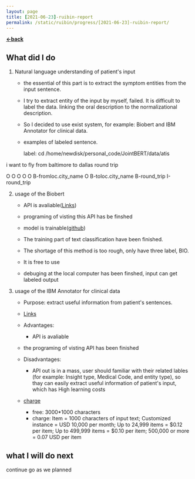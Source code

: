 ```yaml
---
layout: page
title: [2021-06-23]-ruibin-report
permalink: /static/ruibin/progress/[2021-06-23]-ruibin-report/
---
```


[**<-back**](/static/ruibin/progress)  

## What did I do

1. Natural language understanding of patient's input
    * the essential of this part is to extract the symptom entities from the input sentence.

    * I try to extract entity of the input by myself, failed. It is difficult to label the data.  linking the oral description to the normalizational description. 

    * So I decided to use exist system, for example: Biobert and IBM Annotator for clinical data. 

    * examples of labeled sentence.

        label: cd /home/newdisk/personal_code/JointBERT/data/atis


i want to fly from    baltimore        to     dallas           round          trip

O   O   O  O   O  B-fromloc.city_name  O  B-toloc.city_name  B-round_trip   I-round_trip


2. usage of the Biobert

    * API is avaliable([Links](https://bern.korea.ac.kr/))

    * programing of visting this API has be finshed

    * model is trainable([github](https://github.com/dmis-lab/biobert-pytorch)) 

    * The training part of text classification have been finished. 

    * The shortage of this method is too rough, only have three label, BIO. 

    * It is free to use

    * debuging at the local computer has been finshed, input can get labeled output




3. usage of the IBM Annotator for clinical data

    * Purpose: extract useful information from patient's sentences. 
    * [Links](https://acd-try-it-out.mybluemix.net/preview)


    * Advantages:
        * API is avaliable

    * the programing of visting API has been finished
 
    * Disadvantages:
        * API out is in a mass, user should familiar with their related lables (for example: Insight type, Medical Code, and entity type), so thay can easily extract useful information of patient's input, which has High learning costs
    
    * [charge](https://cloud.ibm.com/catalog/services/annotator-for-clinical-data)
        * free: 3000*1000 characters
        * charge: Item = 1000 characters of input text;
          Customized instance = USD 10,000 per month;
            Up to 24,999 items = $0.12 per item;
            Up to 499,999 items = $0.10 per item;
            500,000 or more = 0.07 USD per item



## what I will do next

continue go as we planned

